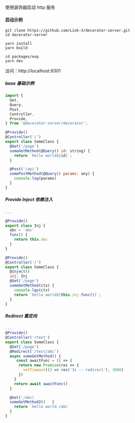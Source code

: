 使用装饰器启动 http 服务
#### 启动示例
`git clone https://github.com/Link-X/decorator-server.git`  
`cd decorator-server`  

`yarn install`  
`yarn build`  

`cd packages/exp`  
`yarn dev`  

访问：http://localhost:9301  

##### base 基础示例
```javascript
import {
  Get,
  Query,
  Post,
  Controller,
  Provide,
} from '@decorator-server/decorator';

@Provide()
@Controller('/')
export class SomeClass {
  @Get('/page')
  someGetMethod(@Query() id: string) {
    return `hello world${id}`;
  }

  @Post('/api')
  somePostMethod(@Query() params: any) {
    console.log(params)
  }
}
```

##### Provide Inject 依赖注入
```javascript
...

@Provide()
export class Inj {
  abc = 'abc'
  func() {
    return this.abc
  }
}

@Provide()
@Controller('/')
export class SomeClass {
  @Inject()
  inj: Inj
  @Get('/page')
  someGetMethod(ctx) {
    console.lgo(ctx)
    return `hello world${this.inj.func()}`;
  }
}
```

##### Redirect 重定向
```javascript
... 
@Provide()
@Controller('/test')
export class SomeClass {
  @Get('/page')
  @Redirect('/test/abc')
  async someGetMethod() {
     const awaitFunc = () => {
      return new Promise(res => {
        setTimeout(() => res('3s -- redirect'), 3000)
      })
    }
    return await awaitFunc()
  }

  @Get('/abc)
  someGetMethod2()   {
    return `hello world /abc`
  }
}
```
